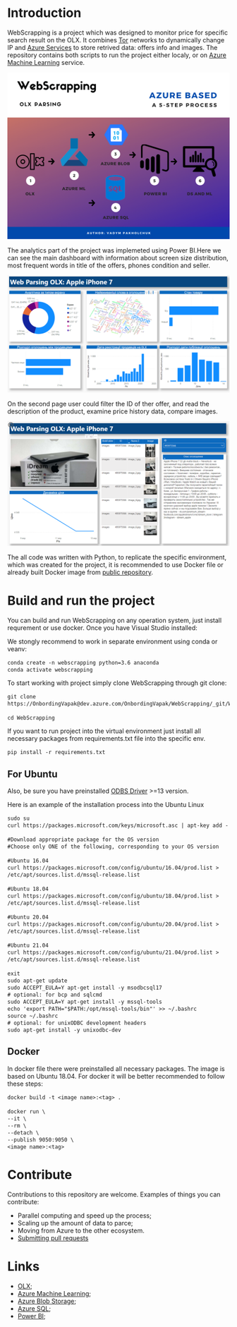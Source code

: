 # Introduction 
WebScrapping is a project which was designed to monitor price for specific search result on the OLX. It combines [Tor](https://www.torproject.org/) networks  to dynamically change IP and [Azure Services](https://azure.microsoft.com/ru-ru/services/) to store retrived data: offers info and images. The repository contains both scripts to run the project either localy, or on [Azure Machine Learning](https://azure.microsoft.com/en-us/services/machine-learning/) service. 

![Process](Images/WebScrapping.png)

The analytics part of the project was implemeted using Power BI.Here we can see the main dashboard with information about screen size distribution, most frequent words in title of the offers, phones condition and seller.

![Main dashboard](Images/PowerBI_01.png)

On the second page user could filter the ID of ther offer, and read the description of the product, examine price history data, compare images.

![Main dashboard](Images/PowerBI_02.png)

The all code was written with Python, to replicate the specific environment, which was created for the project, it is recommended to use Docker file or already built Docker image from [public repository](https://hub.docker.com/repository/docker/strateg17/web_parsing).


# Build and run the project
You can build and run WebScrapping on any operation system, just install requrement or use docker. Once you have Visual Studio installed:

We stongly recommend to work in separate environment using conda or veanv: 
```
conda create -n webscrapping python=3.6 anaconda
conda activate webscrapping
```

To start working with project simply clone WebScrapping through git clone:
```
git clone https://OnbordingVapak@dev.azure.com/OnbordingVapak/WebScrapping/_git/WebScrapping

cd WebScrapping
```

If you want to run project into the virtual environment just install all necessary packages from requirements.txt file into the specific env.
```
pip install -r requirements.txt
```
## For Ubuntu
Also, be sure you have preinstalled [ODBS Driver](https://docs.microsoft.com/en-us/sql/connect/odbc/linux-mac/installing-the-microsoft-odbc-driver-for-sql-server?view=sql-server-ver15#ubuntu17) >=13 version.

Here is an example of the installation process into the Ubuntu Linux

```
sudo su
curl https://packages.microsoft.com/keys/microsoft.asc | apt-key add -

#Download appropriate package for the OS version
#Choose only ONE of the following, corresponding to your OS version

#Ubuntu 16.04
curl https://packages.microsoft.com/config/ubuntu/16.04/prod.list > /etc/apt/sources.list.d/mssql-release.list

#Ubuntu 18.04
curl https://packages.microsoft.com/config/ubuntu/18.04/prod.list > /etc/apt/sources.list.d/mssql-release.list

#Ubuntu 20.04
curl https://packages.microsoft.com/config/ubuntu/20.04/prod.list > /etc/apt/sources.list.d/mssql-release.list

#Ubuntu 21.04
curl https://packages.microsoft.com/config/ubuntu/21.04/prod.list > /etc/apt/sources.list.d/mssql-release.list

exit
sudo apt-get update
sudo ACCEPT_EULA=Y apt-get install -y msodbcsql17
# optional: for bcp and sqlcmd
sudo ACCEPT_EULA=Y apt-get install -y mssql-tools
echo 'export PATH="$PATH:/opt/mssql-tools/bin"' >> ~/.bashrc
source ~/.bashrc
# optional: for unixODBC development headers
sudo apt-get install -y unixodbc-dev
```

## Docker

In docker file there were preinstalled all necessary packages. The image is based on Ubuntu 18.04. For docker it will be better recommended to follow these steps:
```
docker build -t <image name>:<tag> .

docker run \
--it \
--rm \
--detach \
--publish 9050:9050 \
<image name>:<tag>
```


# Contribute
Contributions to this repository are welcome. Examples of things you can contribute:

- Parallel computing and speed up the process;
- Scaling up the amount of data to parce;
- Moving from Azure to the other ecosystem.
- [Submitting pull requests](https://dev.azure.com/OnbordingVapak/WebScrapping/_git/WebScrapping/pullrequests?_a=mine)



# Links
- [OLX](https://www.olx.ua/);
- [Azure Machine Learning](https://azure.microsoft.com/en-us/services/machine-learning/);
- [Azure Blob Storage](https://azure.microsoft.com/en-us/services/storage/blobs/);
- [Azure SQL](https://azure.microsoft.com/ru-ru/products/azure-sql/);
- [Power BI](https://powerbi.microsoft.com/ru-ru/);
